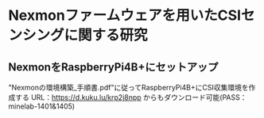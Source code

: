 # Nexmonファームウェアを用いたCSIセンシングに関する研究
## NexmonをRaspberryPi4B+にセットアップ
"Nexmonの環境構築_手順書.pdf"に従ってRaspberryPi4B+にCSI収集環境を作成する
URL：https://d.kuku.lu/krp2j8npp からもダウンロード可能(PASS：minelab-1401&1405) 

